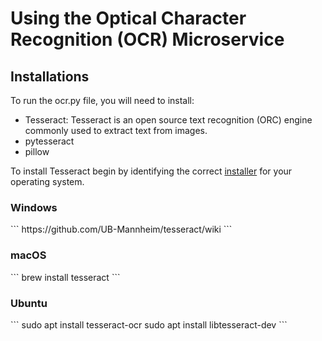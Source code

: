 <h1>Using the Optical Character Recognition (OCR) Microservice</h1>

<h2>Installations</h2>
To run the ocr.py file, you will need to install:
<ul><li>Tesseract: Tesseract is an open source text recognition (ORC) engine commonly used to extract text from images.</li>
<li>pytesseract</li>
<li>pillow</li></ul>

To install Tesseract begin by identifying the correct <a href='https://tesseract-ocr.github.io/tessdoc/Installation.html'>installer</a> for your operating system.

<h3>Windows</h3>
```
https://github.com/UB-Mannheim/tesseract/wiki
```

<h3>macOS</h3>
```
brew install tesseract
```

<h3>Ubuntu</h3>
```
sudo apt install tesseract-ocr
sudo apt install libtesseract-dev
```